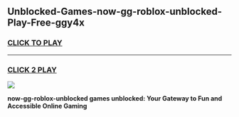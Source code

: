 
## Unblocked-Games-now-gg-roblox-unblocked-Play-Free-ggy4x
<h3>
<a href="https://premium76.site?title=now-gg-roblox-unblocked&ref=21A">CLICK TO PLAY</a></h3>
<hr>

<h3>
<a href="https://premium76.site?title=now-gg-roblox-unblocked&ref=21A">CLICK 2 PLAY</a>
  
</h3>

<a href="https://premium76.site?title=now-gg-roblox-unblocked&ref=21A"><img src="https://clearcache.store/games.png"></a>


**now-gg-roblox-unblocked games unblocked: Your Gateway to Fun and Accessible Online Gaming**
